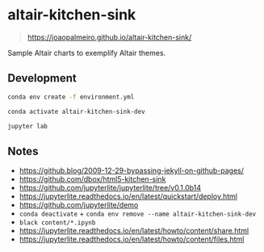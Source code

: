 # altair-kitchen-sink

> https://joaopalmeiro.github.io/altair-kitchen-sink/

Sample Altair charts to exemplify Altair themes.

## Development

```bash
conda env create -f environment.yml
```

```bash
conda activate altair-kitchen-sink-dev
```

```bash
jupyter lab
```

## Notes

- https://github.blog/2009-12-29-bypassing-jekyll-on-github-pages/
- https://github.com/dbox/html5-kitchen-sink
- https://github.com/jupyterlite/jupyterlite/tree/v0.1.0b14
- https://jupyterlite.readthedocs.io/en/latest/quickstart/deploy.html
- https://github.com/jupyterlite/demo
- `conda deactivate` + `conda env remove --name altair-kitchen-sink-dev`
- `black content/*.ipynb`
- https://jupyterlite.readthedocs.io/en/latest/howto/content/share.html
- https://jupyterlite.readthedocs.io/en/latest/howto/content/files.html
